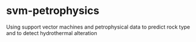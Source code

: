 # svm-petrophysics
Using support vector machines and petrophysical data to predict rock type and to detect hydrothermal alteration

